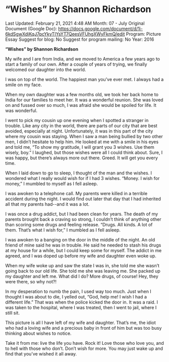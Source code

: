 # “Wishes” by Shannon Richardson

Last Updated: February 21, 2021 4:48 AM
Month: 07 - July
Original Document (Google Doc): https://docs.google.com/document/d/1i-6kdSgwXdjKqJ7pcYkyTIYsYT7QeesVFUhgXWyFkmQ/edit
Program: Picture Essay
Suggest for blog: No
Suggest for program mailing: No
Year: 2016

**“Wishes” by Shannon Richardson**

My wife and I are from India, and we moved to America a few years ago to start a family of our own. After a couple of years of trying, we finally welcomed our daughter into the world.

I was on top of the world. The happiest man you’ve ever met. I always had a smile on my face.

When my own daughter was a few months old, we took her back home to India for our families to meet her. It was a wonderful reunion. She was loved on and fussed over so much, I was afraid she would be spoiled for life. It was wonderful.

I went to pick my cousin up one evening when I spotted a stranger in trouble. Like any city in the world, there are parts of our city that are best avoided, especially at night. Unfortunately, it was in this part of the city where my cousin was staying. When I saw a man being bullied by two other men, I didn’t hesitate to help him. He looked at me with a smile in his eyes and told me, “To show my gratitude, I will grant you 3 wishes. Use them wisely, boy.” I laughed, but those wishes were all I could think about. Sure, I was happy, but there’s always more out there. Greed. It will get you every time.

When I laid down to go to sleep, I thought of the man and the wishes. I wondered what I really would wish for if I had 3 wishes. “Money. I wish for money,” I mumbled to myself as I fell asleep.

I was awoken to a telephone call. My parents were killed in a terrible accident during the night. I would find out later that day that I had inherited all that my parents had--and it was a lot.

I was once a drug addict, but I had been clean for years. The death of my parents brought back a craving so strong, I couldn’t think of anything other than scoring some drugs and feeling release. “Drugs. All kinds. A lot of them. That’s what I wish for,” I mumbled as I fell asleep.

I was awoken to a banging on the door in the middle of the night. An old friend of mine said he was in trouble. He said he needed to stash his drugs at my house for a while, but I could keep some for myself. The addict in me agreed, and I was doped up before my wife and daughter even woke up.

When my wife woke up and saw the state I was in, she told me she wasn’t going back to our old life. She told me she was leaving me. She packed up my daughter and left me. What did I do? More drugs, of course! Hey, they were there, so why not?!

In my desperation to numb the pain, I used way too much. Just when I thought I was about to die, I yelled out, “God, help me! I wish I had a different life.” That was when the police kicked the door in. It was a raid. I was taken to the hospital, where I was treated, then I went to jail, where I still sit.

This picture is all I have left of my wife and daughter. That’s me, the idiot who had a loving wife and a precious baby in front of him but was too busy thinking about wishes to notice.

Take it from me: live the life you have. Rock it! Love those who love you, and to hell with those who don’t. Don’t wish for more. You may just wake up and find that you’ve wished it all away.